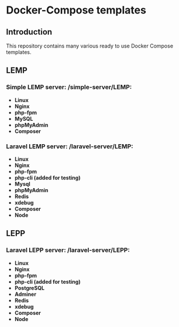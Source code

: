 # Docker-Compose templates

## Introduction

This repository contains many various ready to use Docker Compose templates.

## LEMP

### Simple LEMP server: /simple-server/LEMP:

* **Linux**
* **Nginx**
* **php-fpm**
* **MySQL**
* **phpMyAdmin**
* **Composer**

### Laravel LEMP server: /laravel-server/LEMP:

* **Linux**
* **Nginx**
* **php-fpm**
* **php-cli (added for testing)**
* **Mysql**
* **phpMyAdmin**
* **Redis**
* **xdebug**
* **Composer**
* **Node**

## LEPP

### Laravel LEPP server: /laravel-server/LEPP:

* **Linux**
* **Nginx**
* **php-fpm**
* **php-cli (added for testing)**
* **PostgreSQL**
* **Adminer**
* **Redis**
* **xdebug**
* **Composer**
* **Node**

